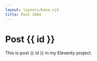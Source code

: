 ```yaml
---
layout: layouts/base.njk
title: Post 1084
---
```


# Post {{ id }}

This is post {{ id }} in my Eleventy project.

